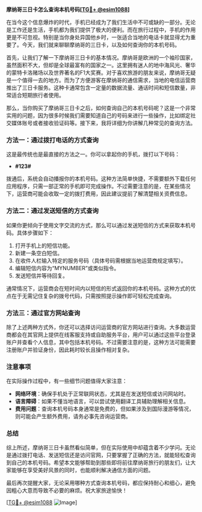 **摩纳哥三日卡怎么查询本机号码[[TG💪+ @esim1088](https://t.me/s/esim1088)]**

在当今这个信息爆炸的时代，手机已经成为了我们生活中不可或缺的一部分。无论是工作还是生活，手机都为我们提供了极大的便利。而在旅行过程中，手机的作用更是不可忽视。特别是当你身处异国他乡时，一张适合当地的电话卡就显得尤为重要了。今天，我们就来聊聊摩纳哥的三日卡，以及如何查询你的本机号码。

首先，让我们了解一下摩纳哥三日卡的基本情况。摩纳哥是欧洲的一个袖珍国家，虽然面积不大，但却是全球最富有的国家之一。这里拥有迷人的地中海风光、奢华的蒙特卡洛赌场以及世界著名的F1大奖赛。对于喜欢旅游的朋友来说，摩纳哥无疑是一个值得一去的地方。而为了方便游客在摩纳哥的通信需求，当地的电信运营商推出了三日卡服务。这种卡通常包含一定量的数据流量、通话时间和短信数量，非常适合短期旅行者使用。

那么，当你购买了摩纳哥三日卡之后，如何查询自己的本机号码呢？这是一个非常实用的问题，因为很多时候我们需要知道自己的号码来进行一些操作，比如绑定社交媒体账号或者接收验证码等。接下来，我将详细为你讲解几种常见的查询方法。

### 方法一：通过拨打电话的方式查询

这是最传统也是最直接的方法之一。你可以拿起你的手机，拨打以下号码：

- **#123#**

拨通后，系统会自动播报你的本机号码。这种方法简单快捷，不需要额外下载任何应用程序，只需一部正常的手机即可完成操作。不过需要注意的是，在某些情况下，运营商可能会收取一定的拨打费用，因此建议提前了解清楚相关资费信息。

### 方法二：通过发送短信的方式查询

如果你更倾向于使用文字交流的方式，那么可以通过发送短信的方式来获取本机号码。具体步骤如下：

1. 打开手机上的短信功能。
2. 新建一条空白短信。
3. 在收件人栏输入特定的服务号码（具体号码需根据当地运营商规定填写）。
4. 编辑短信内容为“MYNUMBER”或类似指令。
5. 发送短信并等待回复。

通常情况下，运营商会在短时间内以短信的形式返回你的本机号码。这种方式的优点在于无需记住复杂的拨号代码，只需按照提示操作即可轻松完成查询。

### 方法三：通过官方网站查询

除了上述两种方式外，你还可以选择访问运营商的官方网站进行查询。大多数运营商都会在其官网上提供在线客服支持或自助服务平台，用户可以通过这些平台登录账户并查看个人信息，其中包括本机号码。不过需要注意的是，这种方法可能需要注册账户并验证身份，因此耗时较长且操作相对复杂。

### 注意事项

在实际操作过程中，有一些细节问题值得大家注意：

- **网络环境**：确保手机处于正常联网状态，尤其是在发送短信或访问网站时。
- **语言障碍**：如果不懂当地语言，可以尝试使用翻译工具辅助理解相关信息。
- **费用问题**：查询本机号码本身通常是免费的，但如果涉及到国际漫游等情况，则可能会产生额外费用，请务必事先咨询运营商。

### 总结

综上所述，摩纳哥三日卡虽然看似简单，但在实际使用中却蕴含着不少学问。无论是通过拨打电话、发送短信还是访问官网，只要掌握了正确的方法，就能轻松查询到自己的本机号码。希望本文能够帮助到那些即将前往摩纳哥旅行的朋友们，让大家能够在享受美好风景的同时，也能顺利解决通信方面的问题。

最后再次提醒大家，无论采用哪种方式查询本机号码，都应保持耐心和细心，避免因粗心大意而导致不必要的麻烦。祝大家旅途愉快！

[[TG💪+ @esim1088](https://t.me/s/esim1088) ![Image](https://i.postimg.cc/4NQfJmqS/Snipaste-2025-05-13-00-14-12.png)]